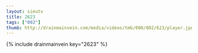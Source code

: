 ```yaml
--- 
layout: sieutv
title: 2623
tags: ["002"]
thumb: http://drainmainvein.com/media/videos/tmb/000/002/623/player.jpg
---
```

{% include drainmainvein key="2623" %} 
